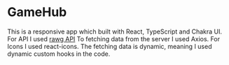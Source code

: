 # GameHub

This is a responsive app which built with React, TypeScript and Chakra UI.
For API I used [rawg API](https://www.rawg.io)
To fetching data from the server I used Axios.
For Icons I used react-icons. The fetching data is dynamic, meaning I used dynamic custom hooks in the code. 